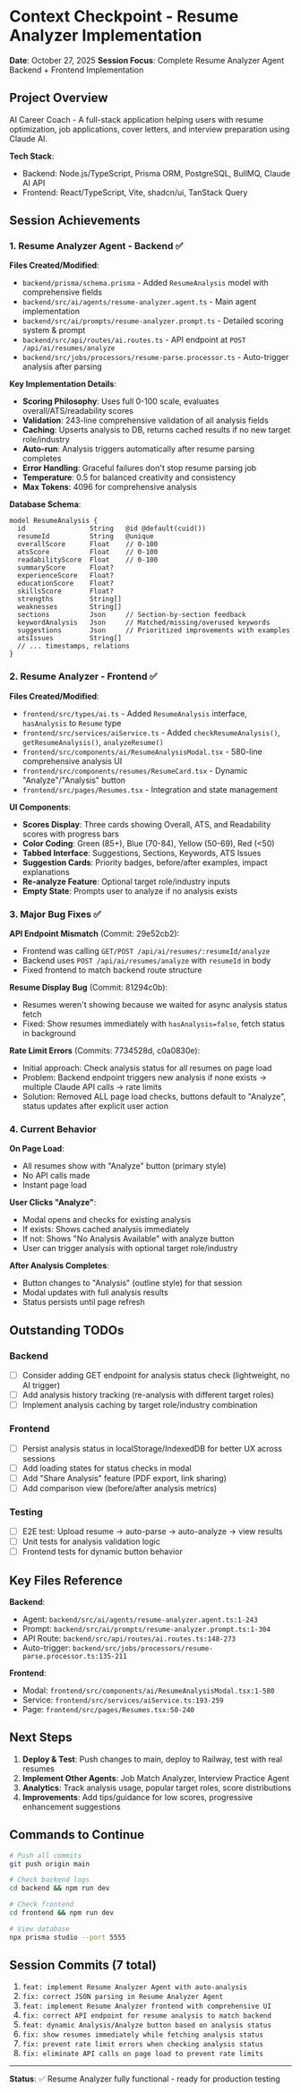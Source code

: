 # Context Checkpoint - Resume Analyzer Implementation
**Date**: October 27, 2025
**Session Focus**: Complete Resume Analyzer Agent Backend + Frontend Implementation

## Project Overview
AI Career Coach - A full-stack application helping users with resume optimization, job applications, cover letters, and interview preparation using Claude AI.

**Tech Stack**:
- Backend: Node.js/TypeScript, Prisma ORM, PostgreSQL, BullMQ, Claude AI API
- Frontend: React/TypeScript, Vite, shadcn/ui, TanStack Query

## Session Achievements

### 1. Resume Analyzer Agent - Backend ✅

**Files Created/Modified**:
- `backend/prisma/schema.prisma` - Added `ResumeAnalysis` model with comprehensive fields
- `backend/src/ai/agents/resume-analyzer.agent.ts` - Main agent implementation
- `backend/src/ai/prompts/resume-analyzer.prompt.ts` - Detailed scoring system & prompt
- `backend/src/api/routes/ai.routes.ts` - API endpoint at `POST /api/ai/resumes/analyze`
- `backend/src/jobs/processors/resume-parse.processor.ts` - Auto-trigger analysis after parsing

**Key Implementation Details**:
- **Scoring Philosophy**: Uses full 0-100 scale, evaluates overall/ATS/readability scores
- **Validation**: 243-line comprehensive validation of all analysis fields
- **Caching**: Upserts analysis to DB, returns cached results if no new target role/industry
- **Auto-run**: Analysis triggers automatically after resume parsing completes
- **Error Handling**: Graceful failures don't stop resume parsing job
- **Temperature**: 0.5 for balanced creativity and consistency
- **Max Tokens**: 4096 for comprehensive analysis

**Database Schema**:
```prisma
model ResumeAnalysis {
  id                String   @id @default(cuid())
  resumeId          String   @unique
  overallScore      Float    // 0-100
  atsScore          Float    // 0-100
  readabilityScore  Float    // 0-100
  summaryScore      Float?
  experienceScore   Float?
  educationScore    Float?
  skillsScore       Float?
  strengths         String[]
  weaknesses        String[]
  sections          Json     // Section-by-section feedback
  keywordAnalysis   Json     // Matched/missing/overused keywords
  suggestions       Json     // Prioritized improvements with examples
  atsIssues         String[]
  // ... timestamps, relations
}
```

### 2. Resume Analyzer - Frontend ✅

**Files Created/Modified**:
- `frontend/src/types/ai.ts` - Added `ResumeAnalysis` interface, `hasAnalysis` to `Resume` type
- `frontend/src/services/aiService.ts` - Added `checkResumeAnalysis()`, `getResumeAnalysis()`, `analyzeResume()`
- `frontend/src/components/ai/ResumeAnalysisModal.tsx` - 580-line comprehensive analysis UI
- `frontend/src/components/resumes/ResumeCard.tsx` - Dynamic "Analyze"/"Analysis" button
- `frontend/src/pages/Resumes.tsx` - Integration and state management

**UI Components**:
- **Scores Display**: Three cards showing Overall, ATS, and Readability scores with progress bars
- **Color Coding**: Green (85+), Blue (70-84), Yellow (50-69), Red (<50)
- **Tabbed Interface**: Suggestions, Sections, Keywords, ATS Issues
- **Suggestion Cards**: Priority badges, before/after examples, impact explanations
- **Re-analyze Feature**: Optional target role/industry inputs
- **Empty State**: Prompts user to analyze if no analysis exists

### 3. Major Bug Fixes ✅

**API Endpoint Mismatch** (Commit: 29e52cb2):
- Frontend was calling `GET/POST /api/ai/resumes/:resumeId/analyze`
- Backend uses `POST /api/ai/resumes/analyze` with `resumeId` in body
- Fixed frontend to match backend route structure

**Resume Display Bug** (Commit: 81294c0b):
- Resumes weren't showing because we waited for async analysis status fetch
- Fixed: Show resumes immediately with `hasAnalysis=false`, fetch status in background

**Rate Limit Errors** (Commits: 7734528d, c0a0830e):
- Initial approach: Check analysis status for all resumes on page load
- Problem: Backend endpoint triggers new analysis if none exists → multiple Claude API calls → rate limits
- Solution: Removed ALL page load checks, buttons default to "Analyze", status updates after explicit user action

### 4. Current Behavior

**On Page Load**:
- All resumes show with "Analyze" button (primary style)
- No API calls made
- Instant page load

**User Clicks "Analyze"**:
- Modal opens and checks for existing analysis
- If exists: Shows cached analysis immediately
- If not: Shows "No Analysis Available" with analyze button
- User can trigger analysis with optional target role/industry

**After Analysis Completes**:
- Button changes to "Analysis" (outline style) for that session
- Modal updates with full analysis results
- Status persists until page refresh

## Outstanding TODOs

### Backend
- [ ] Consider adding GET endpoint for analysis status check (lightweight, no AI trigger)
- [ ] Add analysis history tracking (re-analysis with different target roles)
- [ ] Implement analysis caching by target role/industry combination

### Frontend
- [ ] Persist analysis status in localStorage/IndexedDB for better UX across sessions
- [ ] Add loading states for status checks in modal
- [ ] Add "Share Analysis" feature (PDF export, link sharing)
- [ ] Add comparison view (before/after analysis metrics)

### Testing
- [ ] E2E test: Upload resume → auto-parse → auto-analyze → view results
- [ ] Unit tests for analysis validation logic
- [ ] Frontend tests for dynamic button behavior

## Key Files Reference

**Backend**:
- Agent: `backend/src/ai/agents/resume-analyzer.agent.ts:1-243`
- Prompt: `backend/src/ai/prompts/resume-analyzer.prompt.ts:1-304`
- API Route: `backend/src/api/routes/ai.routes.ts:148-273`
- Auto-trigger: `backend/src/jobs/processors/resume-parse.processor.ts:135-211`

**Frontend**:
- Modal: `frontend/src/components/ai/ResumeAnalysisModal.tsx:1-580`
- Service: `frontend/src/services/aiService.ts:193-259`
- Page: `frontend/src/pages/Resumes.tsx:50-240`

## Next Steps

1. **Deploy & Test**: Push changes to main, deploy to Railway, test with real resumes
2. **Implement Other Agents**: Job Match Analyzer, Interview Practice Agent
3. **Analytics**: Track analysis usage, popular target roles, score distributions
4. **Improvements**: Add tips/guidance for low scores, progressive enhancement suggestions

## Commands to Continue

```bash
# Push all commits
git push origin main

# Check backend logs
cd backend && npm run dev

# Check frontend
cd frontend && npm run dev

# View database
npx prisma studio --port 5555
```

## Session Commits (7 total)

1. `feat: implement Resume Analyzer Agent with auto-analysis`
2. `fix: correct JSON parsing in Resume Analyzer Agent`
3. `feat: implement Resume Analyzer frontend with comprehensive UI`
4. `fix: correct API endpoint for resume analysis to match backend`
5. `feat: dynamic Analysis/Analyze button based on analysis status`
6. `fix: show resumes immediately while fetching analysis status`
7. `fix: prevent rate limit errors when checking analysis status`
8. `fix: eliminate API calls on page load to prevent rate limits`

---

**Status**: ✅ Resume Analyzer fully functional - ready for production testing
